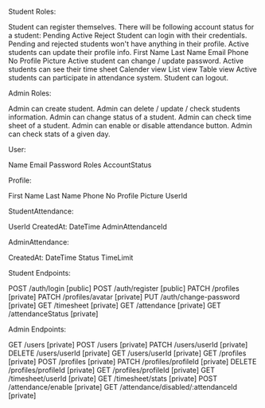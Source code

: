 Student Roles:

Student can register themselves.
There will be following account status for a student:
Pending
Active
Reject
Student can login with their credentials.
Pending and rejected students won't have anything in their profile.
Active students can update their profile info.
First Name
Last Name
Email
Phone No
Profile Picture
Active student can change / update password.
Active students can see their time sheet
Calender view
List view
Table view
Active students can participate in attendance system.
Student can logout.


Admin Roles:

Admin can create student.
Admin can delete / update / check students information.
Admin can change status of a student.
Admin can check time sheet of a student.
Admin can enable or disable attendance button.
Admin can check stats of a given day.

User:

Name
Email
Password
Roles
AccountStatus


Profile:

First Name
Last Name
Phone No
Profile Picture
UserId


StudentAttendance:

UserId
CreatedAt: DateTime
AdminAttendanceId

AdminAttendance:

CreatedAt: DateTime
Status
TimeLimit

Student Endpoints:

POST /auth/login [public]
POST /auth/register [public]
PATCH /profiles [private]
PATCH /profiles/avatar [private]
PUT /auth/change-password [private]
GET /timesheet [private]
GET /attendance [private]
GET /attendanceStatus [private]

Admin Endpoints:

GET /users [private]
POST /users [private]
PATCH /users/userId [private]
DELETE /users/userId [private]
GET /users/userId [private]
GET /profiles [private]
POST /profiles [private]
PATCH /profiles/profileId [private]
DELETE /profiles/profileId [private]
GET /profiles/profileId [private]
GET /timesheet/userId [private]
GET /timesheet/stats [private]
POST /attendance/enable [private]
GET /attendance/disabled/:attendanceId [private]